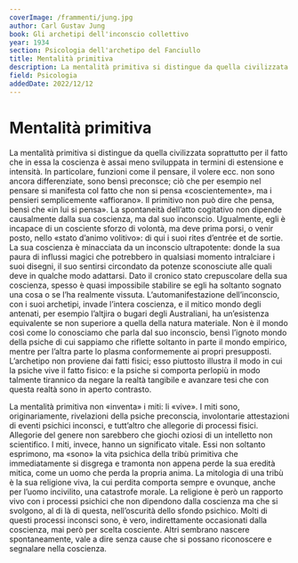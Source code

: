 ```yaml
---
coverImage: /frammenti/jung.jpg
author: Carl Gustav Jung
book: Gli archetipi dell'inconscio collettivo
year: 1934
section: Psicologia dell'archetipo del Fanciullo 
title: Mentalità primitiva
description: La mentalità primitiva si distingue da quella civilizzata soprattutto per il fatto che in essa la coscienza è assai meno sviluppata in termini di estensione e intensità. In particolare, funzioni come il pensare, il volere ecc. non sono ancora differenziate, sono bensì preconsce;
field: Psicologia
addedDate: 2022/12/12
---
```


# Mentalità primitiva

La mentalità primitiva si distingue da quella civilizzata soprattutto per il fatto che in essa la coscienza è assai meno sviluppata in termini di estensione e intensità. In particolare, funzioni come il pensare, il volere ecc. non sono ancora differenziate, sono bensì preconsce; ciò che per esempio nel pensare si manifesta col fatto che non si pensa «coscientemente», ma i pensieri semplicemente «affiorano». Il primitivo non può dire che pensa, bensì che «in lui si pensa». La spontaneità dell’atto cogitativo non dipende causalmente dalla sua coscienza, ma dal suo inconscio. Ugualmente, egli è incapace di un cosciente sforzo di volontà, ma deve prima porsi, o venir posto, nello «stato d’animo volitivo»: di qui i suoi rites d’entrée et de sortie. La sua coscienza è minacciata da un inconscio ultrapotente: donde la sua paura di influssi magici che potrebbero in qualsiasi momento intralciare i suoi disegni, il suo sentirsi circondato da potenze sconosciute alle quali deve in qualche modo adattarsi. Dato il cronico stato crepuscolare della sua coscienza, spesso è quasi impossibile stabilire se egli ha soltanto sognato una cosa o se l’ha realmente vissuta. L’automanifestazione dell’inconscio, con i suoi archetipi, invade l’intera coscienza, e il mitico mondo degli antenati, per esempio l’altjira o bugari degli Australiani, ha un’esistenza equivalente se non superiore a quella della natura materiale. Non è il mondo così come lo conosciamo che parla dal suo inconscio, bensì l’ignoto mondo della psiche di cui sappiamo che riflette soltanto in parte il mondo empirico, mentre per l’altra parte lo plasma conformemente ai propri presupposti. L’archetipo non proviene dai fatti fisici; esso piuttosto illustra il modo in cui la psiche vive il fatto fisico: e la psiche si comporta perlopiù in modo talmente tirannico da negare la realtà tangibile e avanzare tesi che con questa realtà sono in aperto contrasto.

La mentalità primitiva non «inventa» i miti: li «vive». I miti sono, originariamente, rivelazioni della psiche preconscia, involontarie attestazioni di eventi psichici inconsci, e tutt’altro che allegorie di processi fisici. Allegorie del genere non sarebbero che giochi oziosi di un intelletto non scientifico. I miti, invece, hanno un significato vitale. Essi non soltanto esprimono, ma «sono» la vita psichica della tribù primitiva che immediatamente si disgrega e tramonta non appena perde la sua eredità mitica, come un uomo che perda la propria anima. La mitologia di una tribù è la sua religione viva, la cui perdita comporta sempre e ovunque, anche per l’uomo incivilito, una catastrofe morale. La religione è però un rapporto vivo con i processi psichici che non dipendono dalla coscienza ma che si svolgono, al di là di questa, nell’oscurità dello sfondo psichico. Molti di questi processi inconsci sono, è vero, indirettamente occasionati dalla coscienza, mai però per scelta cosciente. Altri sembrano nascere spontaneamente, vale a dire senza cause che si possano riconoscere e segnalare nella coscienza.
